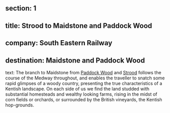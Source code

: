 ﻿section: 1
----
title: Strood to Maidstone and Paddock Wood
----
company: South Eastern Railway
----
destination: Maidstone and Paddock Wood
----
text: The branch to Maidstone from [Paddock Wood](/stations/paddock-wood-junction) and [Strood](/stations/strood) follows the course of the Medway throughout, and enables the traveller to snatch some rapid glimpses of a woody country, presenting the true characteristics of a Kentish landscape. On each side of us we find the land studded with substantial homesteads and wealthy looking farms, rising in the midst of corn fields or orchards, or surrounded by the British vineyards, the Kentish hop-grounds.